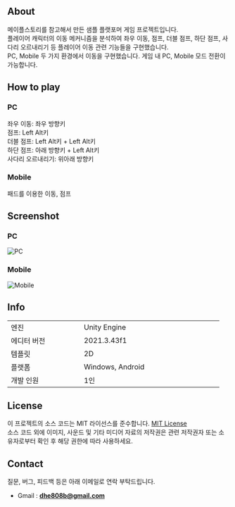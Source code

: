 <!-- https://github.com/leedonglee/PlatformerM -->

## About

메이플스토리를 참고해서 만든 샘플 플랫포머 게임 프로젝트입니다.
<br>
플레이어 캐릭터의 이동 메커니즘을 분석하여 좌우 이동, 점프, 더블 점프, 하단 점프, 사다리 오르내리기 등 플레이어 이동 관련 기능들을 구현했습니다.
<br>
PC, Mobile 두 가지 환경에서 이동을 구현했습니다. 게임 내 PC, Mobile 모드 전환이 가능합니다.

## How to play

### PC

좌우 이동: 좌우 방향키
<br>
점프: Left Alt키
<br>
더블 점프: Left Alt키 + Left Alt키
<br>
하단 점프: 아래 방향키 + Left Alt키
<br>
사다리 오르내리기: 위아래 방향키

### Mobile

패드를 이용한 이동, 점프

## Screenshot

### PC

![PC](https://github.com/user-attachments/assets/51575a74-c10d-49ce-9e1f-331dcdebfb21)

### Mobile

![Mobile](https://github.com/user-attachments/assets/f2155ff2-df45-4be9-acb7-3936727422e2)

## Info

<table>
    <tr>
        <td width="150">엔진</td>
        <td width="300">Unity Engine</td>
    </tr>
    <tr>
        <td>에디터 버전</td>
        <td>2021.3.43f1</td>
    </tr>
    <tr>
        <td>템플릿</td>
        <td>2D</td>
    </tr>
    <tr>
        <td>플랫폼</td>
        <td>Windows, Android</td>
    </tr>
    <tr>
        <td>개발 인원</td>
        <td>1인</td>
    </tr>
</table>

## License

이 프로젝트의 소스 코드는 MIT 라이선스를 준수합니다. <a href="https://en.wikipedia.org/wiki/MIT_License">MIT License</a>
<br>
소스 코드 외에 이미지, 사운드 및 기타 미디어 자료의 저작권은 관련 저작권자 또는 소유자로부터 확인 후 해당 권한에 따라 사용하세요.

## Contact

질문, 버그, 피드백 등은 아래 이메일로 연락 부탁드립니다.
<br>
- Gmail : <b>dhe808b@gmail.com</b>
